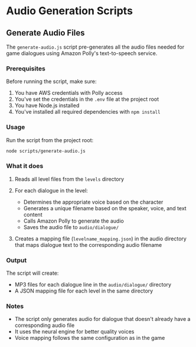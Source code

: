 # Audio Generation Scripts

## Generate Audio Files

The `generate-audio.js` script pre-generates all the audio files needed for game dialogues using Amazon Polly's text-to-speech service.

### Prerequisites

Before running the script, make sure:

1. You have AWS credentials with Polly access
2. You've set the credentials in the `.env` file at the project root
3. You have Node.js installed
4. You've installed all required dependencies with `npm install`

### Usage

Run the script from the project root:

```bash
node scripts/generate-audio.js
```

### What it does

1. Reads all level files from the `levels` directory
2. For each dialogue in the level:
   - Determines the appropriate voice based on the character
   - Generates a unique filename based on the speaker, voice, and text content
   - Calls Amazon Polly to generate the audio
   - Saves the audio file to `audio/dialogue/`

3. Creates a mapping file (`levelname_mapping.json`) in the audio directory that maps dialogue text to the corresponding audio filename

### Output

The script will create:
- MP3 files for each dialogue line in the `audio/dialogue/` directory
- A JSON mapping file for each level in the same directory

### Notes

- The script only generates audio for dialogue that doesn't already have a corresponding audio file
- It uses the neural engine for better quality voices
- Voice mapping follows the same configuration as in the game
